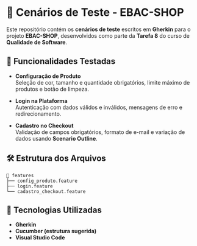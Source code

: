 # 🛒 Cenários de Teste - EBAC-SHOP

Este repositório contém os **cenários de teste** escritos em **Gherkin** para o projeto **EBAC-SHOP**, desenvolvidos como parte da **Tarefa 8** do curso de **Qualidade de Software**.

## 📌 Funcionalidades Testadas

- **Configuração de Produto**  
  Seleção de cor, tamanho e quantidade obrigatórios, limite máximo de produtos e botão de limpeza.

- **Login na Plataforma**  
  Autenticação com dados válidos e inválidos, mensagens de erro e redirecionamento.

- **Cadastro no Checkout**  
  Validação de campos obrigatórios, formato de e-mail e variação de dados usando **Scenario Outline**.

## 🛠 Estrutura dos Arquivos

```plaintext
📂 features
├── config_produto.feature
├── login.feature
└── cadastro_checkout.feature
```

## 🚀 Tecnologias Utilizadas

- **Gherkin**  
- **Cucumber (estrutura sugerida)**  
- **Visual Studio Code**




